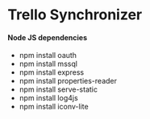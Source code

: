 # Trello Synchronizer

#### Node JS dependencies
* npm install oauth
* npm install mssql
* npm install express
* npm install properties-reader
* npm install serve-static
* npm install log4js
* npm install iconv-lite
